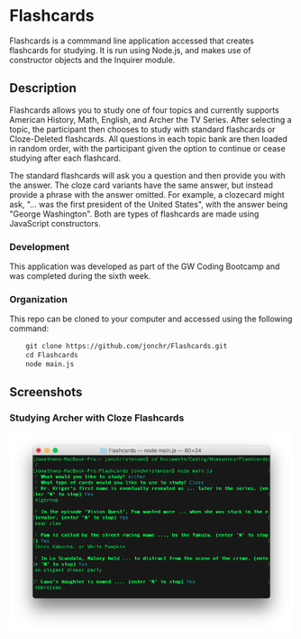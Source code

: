 # Flashcards
Flashcards is a commmand line application accessed that creates flashcards for studying. It is run using Node.js, and makes use of constructor objects and the Inquirer module.

## Description

Flashcards allows you to study one of four topics and currently supports American History, Math, English, and Archer the TV Series. After selecting a topic, the participant then chooses to study with standard flashcards or Cloze-Deleted flashcards. All questions in each topic bank are then loaded in random order, with the participant given the option to continue or cease studying after each flashcard.

The standard flashcards will ask you a question and then provide you with the answer. The cloze card variants have the same answer, but instead provide a phrase with the answer omitted. For example, a clozecard might ask, "... was the first president of the United States", with the answer being "George Washington". Both are types of flashcards are made using JavaScript constructors.

### Development

This application was developed as part of the GW Coding Bootcamp and was completed during the sixth week.

### Organization

This repo can be cloned to your computer and accessed using the following command:

		git clone https://github.com/jonchr/Flashcards.git
		cd Flashcards
		node main.js

## Screenshots
### Studying Archer with Cloze Flashcards
![Main Page](Flashcards.png)